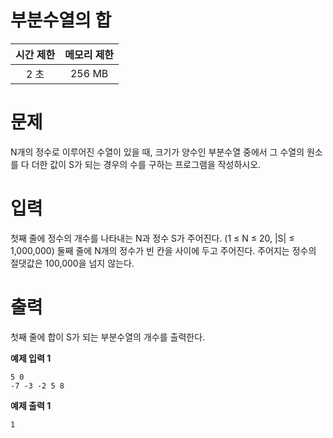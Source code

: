 # 부분수열의 합
|시간 제한|	메모리 제한|
| :---: | :---: |
|2 초|	256 MB|

# 문제
N개의 정수로 이루어진 수열이 있을 때, 크기가 양수인 부분수열 중에서 그 수열의 원소를 다 더한 값이 S가 되는 경우의 수를 구하는 프로그램을 작성하시오.

# 입력
첫째 줄에 정수의 개수를 나타내는 N과 정수 S가 주어진다. (1 ≤ N ≤ 20, |S| ≤ 1,000,000) 둘째 줄에 N개의 정수가 빈 칸을 사이에 두고 주어진다. 주어지는 정수의 절댓값은 100,000을 넘지 않는다.

# 출력
첫째 줄에 합이 S가 되는 부분수열의 개수를 출력한다.

**예제 입력 1** 
```
5 0
-7 -3 -2 5 8
```
**예제 출력 1** 
```
1
```